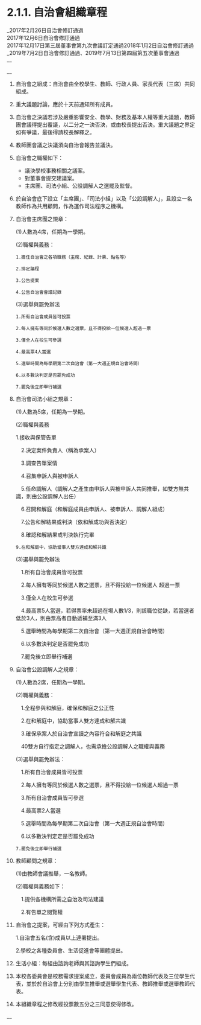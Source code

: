 # 2.1.1. 自治會組織章程

_2017年2月26日自治會修訂通過  
2017年12月6日自治會修訂通過  
2017年12月17日第三屆董事會第九次會議訂定通過2018年1月2日自治會修訂通過_2019年7月2日自治會修訂通過、2019年7月13日第四屆第五次董事會通過   
__

\_\_

1. 自治會之組成：自治會由全校學生、教師、行政人員、家長代表（三席）共同組成。
2. 重大議題討論，應於十天前通知所有成員。
3. 自治會之決議若涉及嚴重影響安全、教學、財務及基本人權等重大議題，教師團會議得提出覆議，以二分之一決否決，或由校長提出否決。重大議題之界定如有爭議，最後得請校長解釋之。
4. 教師團會議之決議須向自治會報告並議決。
5. 自治會之職權如下：
   * 議決學校事務相關之議案。
   * 對董事會提交建議案。
   * 主席團、司法小組、公設調解人之選罷及監督。
6. 於自治會底下設立「主席團」、「司法小組」以及「公設調解人」，且設立一名教師作為共用顧問，作為運作司法程序之機構。
7. 自治會主席團之規章：

   \(1\)人數為4席，任期為一學期。

   \(2\)職權與義務：

       1.擔任自治會之各項職務（主席、紀錄、計票、點名等）

       2.排定議程

       3.公告提案

       4.公告自治會會議記錄

   \(3\)選舉與罷免辦法

       1.所有自治會成員皆可投票

       2.每人擁有等同於候選人數之選票，且不得投給一位候選人超過一票

       3.僅全人在校生可參選

       4.最高票4人當選

       5.選舉時間為每學期第二次自治會（第一大週正規自治會時間）

       6.以多數決判定是否罷免成功

       7.罷免後立即舉行補選

8. 自治會司法小組之規章：

   \(1\)人數為5席，任期為一學期。

   \(2\)職權與義務

     1.接收與保管告單

   　2.決定案件負責人（稱為承案人）

   　3.調查告單案情

   　4.召集申訴人與被申訴人

   　5.任命調解人（調解人之產生由申訴人與被申訴人共同推舉，如雙方無共識，則由公設調解人出任）

   　6.召開和解庭（和解庭成員由申訴人、被申訴人、調解人組成）

   　7.公告和解結果或判決（依和解成功與否決定）

   　8.確認和解結果或判決執行完畢

       9.在和解庭中，協助當事人雙方達成和解共識

   \(3\)選舉與罷免辦法

   　1.所有自治會成員皆可投票

   　2.每人擁有等同於候選人數之選票，且不得投給一位候選人 超過一票

   　3.僅全人在校生可參選

   　4.最高票5人當選，若得票率未超過在場人數1/3，則該職位從缺，若當選者低於3人，則由票高者自動遞補至滿3人

   　5.選舉時間為每學期第二次自治會（第一大週正規自治會時間）

   　6.以多數決判定是否罷免成功

   　7.罷免後立即舉行補選

9. 自治會公設調解人之規章：

   \(1\)人數為2席，任期為一學期。

   \(2\)職權與義務：

   　1.全程參與和解庭，確保和解庭之公正性

   　2.在和解庭中，協助當事人雙方達成和解共識

   　3.確保承案人於自治會宣讀之內容符合和解庭之共識

   　40雙方自行指定之調解人，也需承擔公設調解人之職權與義務

   \(3\)選舉與罷免辦法：

   　1.所有自治會成員皆可投票

   　2.每人擁有等同於候選人數之選票，且不得投給一位候選人超過一票

   　3.所有自治會成員皆可參選

   　4.最高票2人當選

   　5.選舉時間為每學期第二次自治會（第一大週正規自治會時間）

   　6.以多數決判定定是否罷免成功 

       7.罷免後立即舉行補選

10. 教師顧問之規章：

    \(1\)由教師會議推舉，一名教師。

    \(2\)職權與義務如下：

    　1.提供各機構所需之自治及司法建議

    　2.有告單之閱覽權

11. 自治會之提案，可經由下列方式產生：

    1.自治會五名\(含\)成員以上連署提出。 

    2.學校之各種委員會、生活促進會等團體提出。

12. 生活小組：每組由諮詢老師與其諮詢學生們組成。
13. 本校各委員會是校務需求提案成立，委員會成員為兩位教師代表及三位學生代表，並於於自治會上分別由學生推舉或選舉學生代表、教師推舉或選舉教師代表。
14. 本組織章程之修改經投票數五分之三同意使得修改。

\_\_


